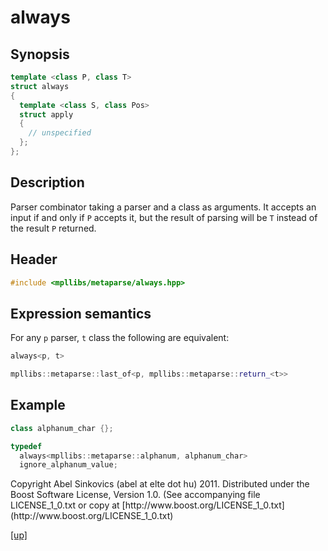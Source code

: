 # always

## Synopsis

```cpp
template <class P, class T>
struct always
{
  template <class S, class Pos>
  struct apply
  {
    // unspecified
  };
};
```

## Description

Parser combinator taking a parser and a class as arguments. It accepts an input
if and only if `P` accepts it, but the result of parsing will be `T` instead of
the result `P` returned.

## Header

```cpp
#include <mpllibs/metaparse/always.hpp>
```

## Expression semantics

For any `p` parser, `t` class the following are equivalent:

```cpp
always<p, t>

mpllibs::metaparse::last_of<p, mpllibs::metaparse::return_<t>>
```

## Example

```cpp
class alphanum_char {};

typedef
  always<mpllibs::metaparse::alphanum, alphanum_char>
  ignore_alphanum_value;
```

<p class="copyright">
Copyright Abel Sinkovics (abel at elte dot hu) 2011.
Distributed under the Boost Software License, Version 1.0.
(See accompanying file LICENSE_1_0.txt or copy at
[http://www.boost.org/LICENSE_1_0.txt](http://www.boost.org/LICENSE_1_0.txt)
</p>

[[up]](reference.html)


